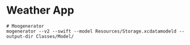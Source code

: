 # Weather App

~~~
# Moogenerator
mogenerator --v2 --swift --model Resources/Storage.xcdatamodeld --output-dir Classes/Model/
~~~
